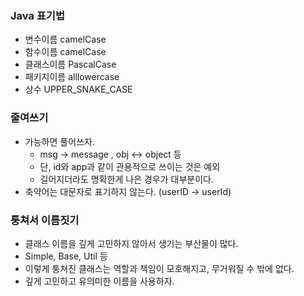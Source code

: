 ### Java 표기법
* 변수이름 camelCase
* 함수이름 camelCase
* 클래스이름 PascalCase
* 패키지이름 alllowercase
* 상수 UPPER_SNAKE_CASE

### 줄여쓰기
* 가능하면 풀어쓰자.
  * msg -> message , obj <-> object 등
  * 단, id와 app과 같이 관용적으로 쓰이는 것은 예외
  * 길어지더라도 명확한게 나은 경우가 대부분이다.
* 축약어는 대문자로 표기하지 않는다. (userID -> userId)

### 퉁쳐서 이름짓기
* 클래스 이름을 깊게 고민하지 않아서 생기는 부산물이 많다.
* Simple, Base, Util 등
* 이렇게 퉁쳐진 클래스는 역할과 책임이 모호해지고, 무거워질 수 밖에 없다.
* 깊게 고민하고 유의미한 이름을 사용하자.